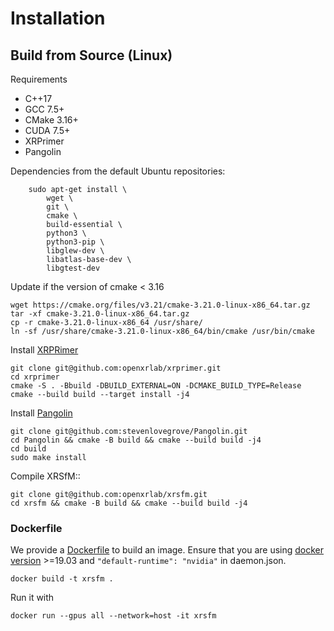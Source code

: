 

# Installation

## Build from Source (Linux) 

Requirements
+ C++17
+ GCC 7.5+
+ CMake 3.16+
+ CUDA 7.5+
+ XRPrimer
+ Pangolin

Dependencies from the default Ubuntu repositories:
```shell
    sudo apt-get install \
        wget \
        git \
        cmake \
        build-essential \
        python3 \
        python3-pip \
        libglew-dev \
        libatlas-base-dev \
        libgtest-dev
```

Update if the version of cmake < 3.16
```shell
wget https://cmake.org/files/v3.21/cmake-3.21.0-linux-x86_64.tar.gz
tar -xf cmake-3.21.0-linux-x86_64.tar.gz
cp -r cmake-3.21.0-linux-x86_64 /usr/share/
ln -sf /usr/share/cmake-3.21.0-linux-x86_64/bin/cmake /usr/bin/cmake
```

Install [XRPRimer](https://github.com/openxrlab/xrprimer)
```shell
git clone git@github.com:openxrlab/xrprimer.git
cd xrprimer
cmake -S . -Bbuild -DBUILD_EXTERNAL=ON -DCMAKE_BUILD_TYPE=Release 
cmake --build build --target install -j4
```

Install [Pangolin](git@github.com:stevenlovegrove/Pangolin.git)
```shell
git clone git@github.com:stevenlovegrove/Pangolin.git
cd Pangolin && cmake -B build && cmake --build build -j4 
cd build
sudo make install
```

Compile XRSfM::
```shell
git clone git@github.com:openxrlab/xrsfm.git
cd xrsfm && cmake -B build && cmake --build build -j4
```

### Dockerfile

We provide a [Dockerfile](../../Dockerfile) to build an image. Ensure that you are using [docker version](https://docs.docker.com/engine/install/) >=19.03 and `"default-runtime": "nvidia"` in daemon.json.

```shell
docker build -t xrsfm .
```

Run it with

```shell
docker run --gpus all --network=host -it xrsfm
```